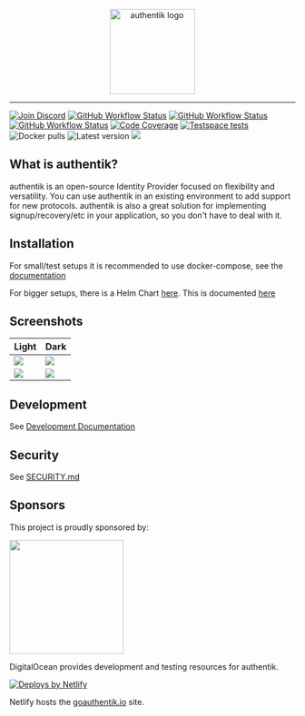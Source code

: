 <p align="center">
    <img src="https://goauthentik.io/img/icon_top_brand_colour.svg" height="150" alt="authentik logo">
</p>

---

[![Join Discord](https://img.shields.io/discord/809154715984199690?label=Discord&style=for-the-badge)](https://goauthentik.io/discord)
[![GitHub Workflow Status](https://img.shields.io/github/workflow/status/goauthentik/authentik/authentik-ci-main?label=core%20build&style=for-the-badge)](https://github.com/goauthentik/authentik/actions/workflows/ci-main.yml)
[![GitHub Workflow Status](https://img.shields.io/github/workflow/status/goauthentik/authentik/authentik-ci-outpost?label=outpost%20build&style=for-the-badge)](https://github.com/goauthentik/authentik/actions/workflows/ci-outpost.yml)
[![GitHub Workflow Status](https://img.shields.io/github/workflow/status/goauthentik/authentik/authentik-ci-web?label=web%20build&style=for-the-badge)](https://github.com/goauthentik/authentik/actions/workflows/ci-web.yml)
[![Code Coverage](https://img.shields.io/codecov/c/gh/goauthentik/authentik?style=for-the-badge)](https://codecov.io/gh/goauthentik/authentik)
[![Testspace tests](https://img.shields.io/testspace/total/goauthentik/goauthentik:authentik/master?style=for-the-badge)](https://goauthentik.testspace.com/)
![Docker pulls](https://img.shields.io/docker/pulls/beryju/authentik.svg?style=for-the-badge)
![Latest version](https://img.shields.io/docker/v/beryju/authentik?sort=semver&style=for-the-badge)
[![](https://img.shields.io/badge/Help%20translate-transifex-blue?style=for-the-badge)](https://www.transifex.com/beryjuorg/authentik/)

## What is authentik?

authentik is an open-source Identity Provider focused on flexibility and versatility. You can use authentik in an existing environment to add support for new protocols. authentik is also a great solution for implementing signup/recovery/etc in your application, so you don't have to deal with it.

## Installation

For small/test setups it is recommended to use docker-compose, see the [documentation](https://goauthentik.io/docs/installation/docker-compose/?utm_source=github)

For bigger setups, there is a Helm Chart [here](https://github.com/goauthentik/helm). This is documented [here](https://goauthentik.io/docs/installation/kubernetes/?utm_source=github)

## Screenshots

Light | Dark
--- | ---
![](https://goauthentik.io/img/screen_apps_light.jpg) | ![](https://goauthentik.io/img/screen_apps_dark.jpg)
![](https://goauthentik.io/img/screen_admin_light.jpg) | ![](https://goauthentik.io/img/screen_admin_dark.jpg)

## Development

See [Development Documentation](https://goauthentik.io/developer-docs/?utm_source=github)

## Security

See [SECURITY.md](SECURITY.md)

## Sponsors

This project is proudly sponsored by:

<p>
    <a href="https://www.digitalocean.com/?utm_medium=opensource&utm_source=goauthentik.io">
        <img src="https://opensource.nyc3.cdn.digitaloceanspaces.com/attribution/assets/SVG/DO_Logo_horizontal_blue.svg" width="201px">
    </a>
</p>

DigitalOcean provides development and testing resources for authentik.

<p>
    <a href="https://www.netlify.com">
        <img src="https://www.netlify.com/img/global/badges/netlify-color-accent.svg" alt="Deploys by Netlify" />
    </a>
</p>

Netlify hosts the [goauthentik.io](https://goauthentik.io) site.
